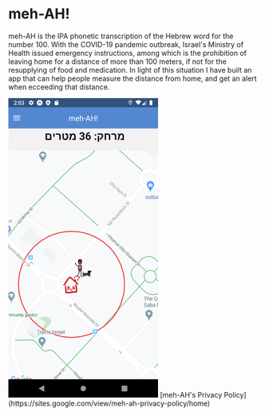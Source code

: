 # meh-AH!
meh-AH is the IPA phonetic transcription of the Hebrew word for the number 100.
With the COVID-19 pandemic outbreak, Israel's Ministry of Health issued emergency instructions, among which is the prohibition of leaving home for a distance of more than 100 meters, if not for the resupplying of food and medication.
In light of this situation I have built an app that can help people measure the distance from home, and get an alert when ecceeding that distance.

<img src="https://raw.githubusercontent.com/o4oren/meh-AH/master/assets/screenshots/Screenshot_1585479829.png" width="300"/>
[meh-AH's Privacy Policy](https://sites.google.com/view/meh-ah-privacy-policy/home)
